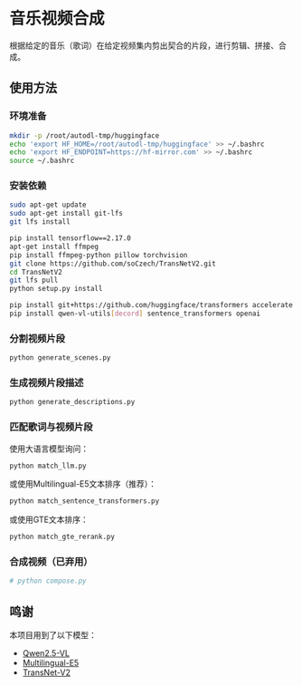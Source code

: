 # 音乐视频合成

根据给定的音乐（歌词）在给定视频集内剪出契合的片段，进行剪辑、拼接、合成。

## 使用方法

### 环境准备

```sh
mkdir -p /root/autodl-tmp/huggingface
echo 'export HF_HOME=/root/autodl-tmp/huggingface' >> ~/.bashrc
echo 'export HF_ENDPOINT=https://hf-mirror.com' >> ~/.bashrc
source ~/.bashrc
```

### 安装依赖

```sh
sudo apt-get update
sudo apt-get install git-lfs
git lfs install
```

```sh
pip install tensorflow==2.17.0
apt-get install ffmpeg
pip install ffmpeg-python pillow torchvision
git clone https://github.com/soCzech/TransNetV2.git
cd TransNetV2
git lfs pull
python setup.py install
```

```sh
pip install git+https://github.com/huggingface/transformers accelerate flash-attn
pip install qwen-vl-utils[decord] sentence_transformers openai
```

### 分割视频片段

```sh
python generate_scenes.py
```

### 生成视频片段描述

```sh
python generate_descriptions.py
```

### 匹配歌词与视频片段

使用大语言模型询问：

```sh
python match_llm.py
```

或使用Multilingual-E5文本排序（推荐）：

```sh
python match_sentence_transformers.py
```

或使用GTE文本排序：

```sh
python match_gte_rerank.py
```

### 合成视频（已弃用）

```sh
# python compose.py
```

## 鸣谢

本项目用到了以下模型：
- [Qwen2.5-VL](https://github.com/QwenLM/Qwen2.5-VL)
- [Multilingual-E5](https://huggingface.co/intfloat/multilingual-e5-large-instruct)
- [TransNet-V2](https://github.com/soCzech/TransNetV2)